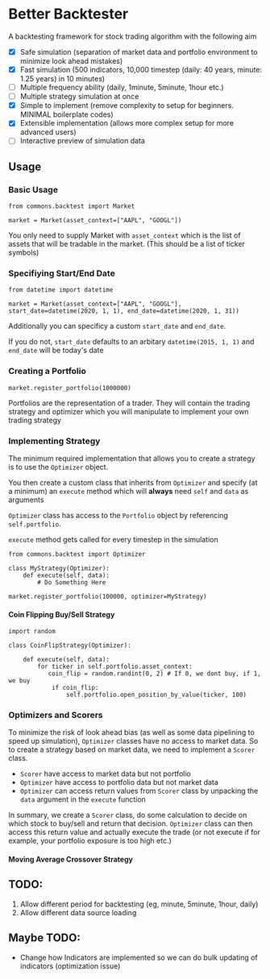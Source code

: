 # Better Backtester

A backtesting framework for stock trading algorithm with the following aim

- [x] Safe simulation (separation of market data and portfolio environment to minimize look ahead mistakes)
- [x] Fast simulation (500 indicators, 10,000 timestep (daily: 40 years, minute: 1.25 years) in 10 minutes)
- [ ] Multiple frequency ability (daily, 1minute, 5minute, 1hour etc.)
- [ ] Multiple strategy simulation at once
- [x] Simple to implement (remove complexity to setup for beginners. MINIMAL boilerplate codes)
- [x] Extensible implementation (allows more complex setup for more advanced users)
- [ ] Interactive preview of simulation data

## Usage

### Basic Usage

```
from commons.backtest import Market

market = Market(asset_context=["AAPL", "GOOGL"])
```

You only need to supply Market with `asset_context` which is the list of assets that will be tradable in the market. (This should be a list of ticker symbols)

### Specifiying Start/End Date

```
from datetime import datetime

market = Market(asset_context=["AAPL", "GOOGL"], start_date=datetime(2020, 1, 1), end_date=datetime(2020, 1, 31))
```

Additionally you can specificy a custom `start_date` and `end_date`.

If you do not, `start_date` defaults to an arbitary `datetime(2015, 1, 1)` and `end_date` will be today's date

### Creating a Portfolio

```
market.register_portfolio(1000000)
```

Portfolios are the representation of a trader. They will contain the trading strategy and optimizer which you will manipulate to implement your own trading strategy

### Implementing Strategy

The minimum required implementation that allows you to create a strategy is to use the `Optimizer` object.

You then create a custom class that inherits from `Optimizer` and specify (at a minimum) an `execute` method which will **always** need `self` and `data` as arguments

`Optimizer` class has access to the `Portfolio` object by referencing `self.portfolio`.

`execute` method gets called for every timestep in the simulation

```
from commons.backtest import Optimizer

class MyStrategy(Optimizer):
	def execute(self, data):
		# Do Something Here

market.register_portfolio(100000, optimizer=MyStrategy)
```

#### Coin Flipping Buy/Sell Strategy

```
import random

class CoinFlipStrategy(Optimizer):

	def execute(self, data):
		for ticker in self.portfolio.asset_context:
		   coin_flip = random.randint(0, 2) # If 0, we dont buy, if 1, we buy
			if coin_flip:
				self.portfolio.open_position_by_value(ticker, 100)
```

### Optimizers and Scorers

To minimize the risk of look ahead bias (as well as some data pipelining to speed up simulation), `Optimizer` classes have no access to market data. So to create a strategy based on market data, we need to implement a `Scorer` class.

- `Scorer` have access to market data but not portfolio
- `Optimizer` have access to portfolio data but not market data
- `Optimizer` can access return values from `Scorer` class by unpacking the `data` argument in the `execute` function

In summary, we create a `Scorer` class, do some calculation to decide on which stock to buy/sell and return that decision. `Optimizer` class can then access this return value and actually execute the trade (or not execute if for example, your portfolio exposure is too high etc.)

#### Moving Average Crossover Strategy

## TODO:

1. Allow different period for backtesting (eg, minute, 5minute, 1hour, daily)
2. Allow different data source loading

## Maybe TODO:

- Change how Indicators are implemented so we can do bulk updating of indicators (optimization issue)
